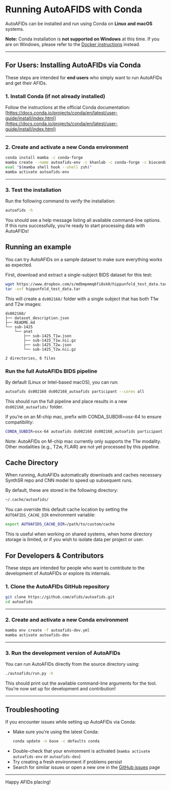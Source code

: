 # Running AutoAFIDS with Conda

AutoAFIDs can be installed and run using Conda on **Linux and macOS** systems.

**Note:** Conda installation is **not supported on Windows** at this time. If you are on Windows, please refer to the [Docker instructions](docker.md) instead.

---

## For Users: Installing AutoAFIDs via Conda

These steps are intended for **end users** who simply want to run AutoAFIDs and get their AFIDs.

### 1. Install Conda (if not already installed)

Follow the instructions at the official Conda documentation:
[https://docs.conda.io/projects/conda/en/latest/user-guide/install/index.html](https://docs.conda.io/projects/conda/en/latest/user-guide/install/index.html)

---

### 2. Create and activate a new Conda environment

```bash
conda install mamba -c conda-forge
mamba create --name autoafids-env -c khanlab -c conda-forge -c bioconda autoafids
eval "$(mamba shell hook --shell zsh)"
mamba activate autoafids-env
```

---

### 3. Test the installation

Run the following command to verify the installation:

```bash
autoafids -h
```

You should see a help message listing all available command-line options.  
If this runs successfully, you’re ready to start processing data with AutoAFIDs!

## Running an example

You can try AutoAFIDs on a sample dataset to make sure everything works as expected.

First, download and extract a single-subject BIDS dataset for this test:

```bash
wget https://www.dropbox.com/s/mdbmpmmq6fi8sk0/hippunfold_test_data.tar 
tar -xvf hippunfold_test_data.tar
```

This will create a `ds002168/` folder with a single subject that has both T1w and T2w images:

```
ds002168/
├── dataset_description.json
├── README.md
└── sub-1425
    └── anat
        ├── sub-1425_T1w.json
        ├── sub-1425_T1w.nii.gz
        ├── sub-1425_T2w.json
        └── sub-1425_T2w.nii.gz

2 directories, 6 files
```

### Run the full AutoAFIDs BIDS pipeline

By default (Linux or Intel-based macOS), you can run:

```bash
autoafids ds002168 ds002168_autoafids participant --cores all
```

This should run the full pipeline and place results in a new `ds002168_autoafids/` folder.

If you’re on an M-chip mac, prefix with CONDA_SUBDIR=osx-64 to ensure compatibility:

```bash
CONDA_SUBDIR=osx-64 autoafids ds002168 ds002168_autoafids participant --cores all
```
Note: AutoAFIDs on M-chip mac currently only supports the T1w modality. Other modalities (e.g., T2w, FLAIR) are not yet processed by this pipeline.


## Cache Directory

When running, AutoAFIDs automatically downloads and caches necessary SynthSR repo and CNN model to speed up subsequent runs.

By default, these are stored in the following directory:

```bash
~/.cache/autoafids/
```

You can override this default cache location by setting the `AUTOAFIDS_CACHE_DIR` environment variable:

```bash
export AUTOAFIDS_CACHE_DIR=/path/to/custom/cache
```

This is useful when working on shared systems, when home directory storage is limited, or if you wish to isolate data per project or user.

## For Developers & Contributors

These steps are intended for people who want to contribute to the development of AutoAFIDs or explore its internals.

### 1. Clone the AutoAFIDs GitHub repository

```bash
git clone https://github.com/afids/autoafids.git
cd autoafids
```

---

### 2. Create and activate a new Conda environment

```bash
mamba env create -f autoafids-dev.yml
mamba activate autoafids-dev
```

---

### 3. Run the development version of AutoAFIDs

You can run AutoAFIDs directly from the source directory using:

```bash
./autoafids/run.py -h
```

This should print out the available command-line arguments for the tool.  
You’re now set up for development and contribution!

---

## Troubleshooting

If you encounter issues while setting up AutoAFIDs via Conda:

- Make sure you’re using the latest Conda:
  ```bash
  conda update -n base -c defaults conda
  ```
- Double-check that your environment is activated (`mamba activate autoafids-env` or `autoafids-dev`)
- Try creating a fresh environment if problems persist
- Search for similar issues or open a new one in the [GitHub issues](https://github.com/afids/autoafids/issues) page

---

Happy AFIDs placing!
